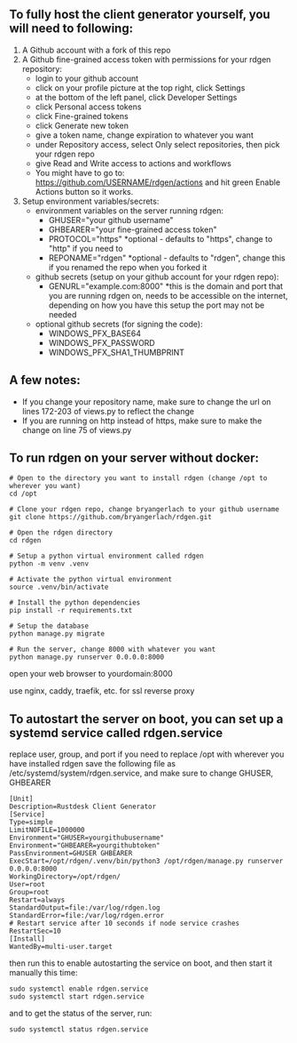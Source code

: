## To fully host the client generator yourself, you will need to following:

1. A Github account with a fork of this repo  
2. A Github fine-grained access token with permissions for your rdgen
   repository:
    * login to your github account  
    * click on your profile picture at the top right, click Settings  
    * at the bottom of the left panel, click Developer Settings  
    * click Personal access tokens  
    * click Fine-grained tokens  
    * click Generate new token  
    * give a token name, change expiration to whatever you want  
    * under Repository access, select Only select repositories, then pick your
      rdgen repo  
    * give Read and Write access to actions and workflows  
    * You might have to go to: https://github.com/USERNAME/rdgen/actions and hit green Enable Actions button so it works.
3. Setup environment variables/secrets:
    * environment variables on the server running rdgen:  
        * GHUSER="your github username"  
        * GHBEARER="your fine-grained access token"  
        * PROTOCOL="https" *optional - defaults to "https", change to "http" if you need to
        * REPONAME="rdgen" *optional - defaults to "rdgen", change this if you renamed the repo when you forked it
    * github secrets (setup on your github account for your rdgen repo):  
        * GENURL="example.com:8000"  *this is the domain and port that you are
          running rdgen on, needs to be accessible on the internet, depending
          on how you have this setup the port may not be needed  
    * optional github secrets (for signing the code):  
        * WINDOWS_PFX_BASE64  
        * WINDOWS_PFX_PASSWORD  
        * WINDOWS_PFX_SHA1_THUMBPRINT  
    

## A few notes:

* If you change your repository name, make sure to change the url on lines
  172-203 of views.py to reflect the change
* If you are running on http instead of https, make sure to make the change on
  line 75 of views.py
  
## To run rdgen on your server without docker:  

```
# Open to the directory you want to install rdgen (change /opt to wherever you want)  
cd /opt

# Clone your rdgen repo, change bryangerlach to your github username
git clone https://github.com/bryangerlach/rdgen.git

# Open the rdgen directory
cd rdgen

# Setup a python virtual environment called rdgen
python -m venv .venv

# Activate the python virtual environment 
source .venv/bin/activate

# Install the python dependencies
pip install -r requirements.txt

# Setup the database
python manage.py migrate

# Run the server, change 8000 with whatever you want
python manage.py runserver 0.0.0.0:8000
```

open your web browser to yourdomain:8000

use nginx, caddy, traefik, etc. for ssl reverse proxy

## To autostart the server on boot, you can set up a systemd service called rdgen.service

replace user, group, and port if you need to  replace /opt with wherever you
have installed rdgen  save the following file as
/etc/systemd/system/rdgen.service, and make sure to change GHUSER, GHBEARER

```
[Unit]
Description=Rustdesk Client Generator
[Service]
Type=simple
LimitNOFILE=1000000
Environment="GHUSER=yourgithubusername"
Environment="GHBEARER=yourgithubtoken"
PassEnvironment=GHUSER GHBEARER
ExecStart=/opt/rdgen/.venv/bin/python3 /opt/rdgen/manage.py runserver 0.0.0.0:8000
WorkingDirectory=/opt/rdgen/
User=root
Group=root
Restart=always
StandardOutput=file:/var/log/rdgen.log
StandardError=file:/var/log/rdgen.error
# Restart service after 10 seconds if node service crashes
RestartSec=10
[Install]
WantedBy=multi-user.target
```

then run this to enable autostarting the service on boot, and then start it
manually this time:

```
sudo systemctl enable rdgen.service
sudo systemctl start rdgen.service
```
and to get the status of the server, run:
```
sudo systemctl status rdgen.service
```

